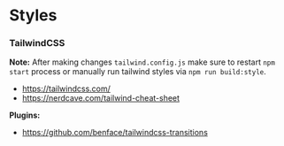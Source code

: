 # Styles



### TailwindCSS

**Note:** After making changes `tailwind.config.js` make sure to restart `npm start` process or manually run tailwind styles via `npm run build:style`.


- https://tailwindcss.com/
- https://nerdcave.com/tailwind-cheat-sheet


**Plugins:**
- https://github.com/benface/tailwindcss-transitions